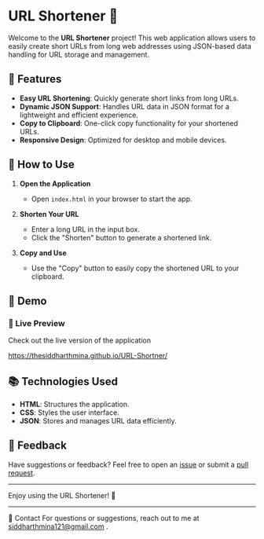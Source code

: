 # URL Shortener 🔗  

Welcome to the **URL Shortener** project! This web application allows users to easily create short URLs from long web addresses using JSON-based data handling for URL storage and management.  

## 🌟 Features  

- **Easy URL Shortening**: Quickly generate short links from long URLs.  
- **Dynamic JSON Support**: Handles URL data in JSON format for a lightweight and efficient experience.  
- **Copy to Clipboard**: One-click copy functionality for your shortened URLs.  
- **Responsive Design**: Optimized for desktop and mobile devices.  

## 🚀 How to Use  

1. **Open the Application**  
   - Open `index.html` in your browser to start the app.  

2. **Shorten Your URL**  
   - Enter a long URL in the input box.  
   - Click the "Shorten" button to generate a shortened link.  

3. **Copy and Use**  
   - Use the "Copy" button to easily copy the shortened URL to your clipboard.  


## 🌈 Demo  

### 🎥 Live Preview  
Check out the live version of the application

https://thesiddharthmina.github.io/URL-Shortner/

## 📚 Technologies Used  

- **HTML**: Structures the application.  
- **CSS**: Styles the user interface.  
- **JSON**: Stores and manages URL data efficiently.  

## 💬 Feedback  

Have suggestions or feedback? Feel free to open an [issue](https://github.com/TheSiddharthmina/URL-Shortner/issues) or submit a [pull request](https://github.com/TheSiddharthmina/URL-Shortner/pulls).  

---

Enjoy using the URL Shortener! 🚀  

--- 


📧 Contact
For questions or suggestions, reach out to me at siddharthmina121@gmail.com .
